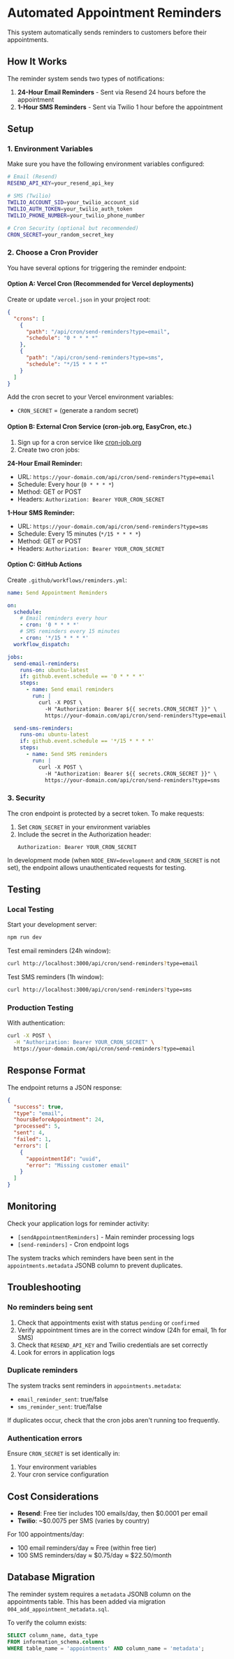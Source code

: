 # Automated Appointment Reminders

This system automatically sends reminders to customers before their appointments.

## How It Works

The reminder system sends two types of notifications:

1. **24-Hour Email Reminders** - Sent via Resend 24 hours before the appointment
2. **1-Hour SMS Reminders** - Sent via Twilio 1 hour before the appointment

## Setup

### 1. Environment Variables

Make sure you have the following environment variables configured:

```bash
# Email (Resend)
RESEND_API_KEY=your_resend_api_key

# SMS (Twilio)
TWILIO_ACCOUNT_SID=your_twilio_account_sid
TWILIO_AUTH_TOKEN=your_twilio_auth_token
TWILIO_PHONE_NUMBER=your_twilio_phone_number

# Cron Security (optional but recommended)
CRON_SECRET=your_random_secret_key
```

### 2. Choose a Cron Provider

You have several options for triggering the reminder endpoint:

#### Option A: Vercel Cron (Recommended for Vercel deployments)

Create or update `vercel.json` in your project root:

```json
{
  "crons": [
    {
      "path": "/api/cron/send-reminders?type=email",
      "schedule": "0 * * * *"
    },
    {
      "path": "/api/cron/send-reminders?type=sms",
      "schedule": "*/15 * * * *"
    }
  ]
}
```

Add the cron secret to your Vercel environment variables:
- `CRON_SECRET` = (generate a random secret)

#### Option B: External Cron Service (cron-job.org, EasyCron, etc.)

1. Sign up for a cron service like [cron-job.org](https://cron-job.org)
2. Create two cron jobs:

**24-Hour Email Reminder:**
- URL: `https://your-domain.com/api/cron/send-reminders?type=email`
- Schedule: Every hour (`0 * * * *`)
- Method: GET or POST
- Headers: `Authorization: Bearer YOUR_CRON_SECRET`

**1-Hour SMS Reminder:**
- URL: `https://your-domain.com/api/cron/send-reminders?type=sms`
- Schedule: Every 15 minutes (`*/15 * * * *`)
- Method: GET or POST
- Headers: `Authorization: Bearer YOUR_CRON_SECRET`

#### Option C: GitHub Actions

Create `.github/workflows/reminders.yml`:

```yaml
name: Send Appointment Reminders

on:
  schedule:
    # Email reminders every hour
    - cron: '0 * * * *'
    # SMS reminders every 15 minutes
    - cron: '*/15 * * * *'
  workflow_dispatch:

jobs:
  send-email-reminders:
    runs-on: ubuntu-latest
    if: github.event.schedule == '0 * * * *'
    steps:
      - name: Send email reminders
        run: |
          curl -X POST \
            -H "Authorization: Bearer ${{ secrets.CRON_SECRET }}" \
            https://your-domain.com/api/cron/send-reminders?type=email

  send-sms-reminders:
    runs-on: ubuntu-latest
    if: github.event.schedule == '*/15 * * * *'
    steps:
      - name: Send SMS reminders
        run: |
          curl -X POST \
            -H "Authorization: Bearer ${{ secrets.CRON_SECRET }}" \
            https://your-domain.com/api/cron/send-reminders?type=sms
```

### 3. Security

The cron endpoint is protected by a secret token. To make requests:

1. Set `CRON_SECRET` in your environment variables
2. Include the secret in the Authorization header:
   ```
   Authorization: Bearer YOUR_CRON_SECRET
   ```

In development mode (when `NODE_ENV=development` and `CRON_SECRET` is not set), the endpoint allows unauthenticated requests for testing.

## Testing

### Local Testing

Start your development server:

```bash
npm run dev
```

Test email reminders (24h window):

```bash
curl http://localhost:3000/api/cron/send-reminders?type=email
```

Test SMS reminders (1h window):

```bash
curl http://localhost:3000/api/cron/send-reminders?type=sms
```

### Production Testing

With authentication:

```bash
curl -X POST \
  -H "Authorization: Bearer YOUR_CRON_SECRET" \
  https://your-domain.com/api/cron/send-reminders?type=email
```

## Response Format

The endpoint returns a JSON response:

```json
{
  "success": true,
  "type": "email",
  "hoursBeforeAppointment": 24,
  "processed": 5,
  "sent": 4,
  "failed": 1,
  "errors": [
    {
      "appointmentId": "uuid",
      "error": "Missing customer email"
    }
  ]
}
```

## Monitoring

Check your application logs for reminder activity:

- `[sendAppointmentReminders]` - Main reminder processing logs
- `[send-reminders]` - Cron endpoint logs

The system tracks which reminders have been sent in the `appointments.metadata` JSONB column to prevent duplicates.

## Troubleshooting

### No reminders being sent

1. Check that appointments exist with status `pending` or `confirmed`
2. Verify appointment times are in the correct window (24h for email, 1h for SMS)
3. Check that `RESEND_API_KEY` and Twilio credentials are set correctly
4. Look for errors in application logs

### Duplicate reminders

The system tracks sent reminders in `appointments.metadata`:
- `email_reminder_sent`: true/false
- `sms_reminder_sent`: true/false

If duplicates occur, check that the cron jobs aren't running too frequently.

### Authentication errors

Ensure `CRON_SECRET` is set identically in:
1. Your environment variables
2. Your cron service configuration

## Cost Considerations

- **Resend**: Free tier includes 100 emails/day, then $0.0001 per email
- **Twilio**: ~$0.0075 per SMS (varies by country)

For 100 appointments/day:
- 100 email reminders/day ≈ Free (within free tier)
- 100 SMS reminders/day ≈ $0.75/day ≈ $22.50/month

## Database Migration

The reminder system requires a `metadata` JSONB column on the appointments table. This has been added via migration `004_add_appointment_metadata.sql`.

To verify the column exists:

```sql
SELECT column_name, data_type
FROM information_schema.columns
WHERE table_name = 'appointments' AND column_name = 'metadata';
```
